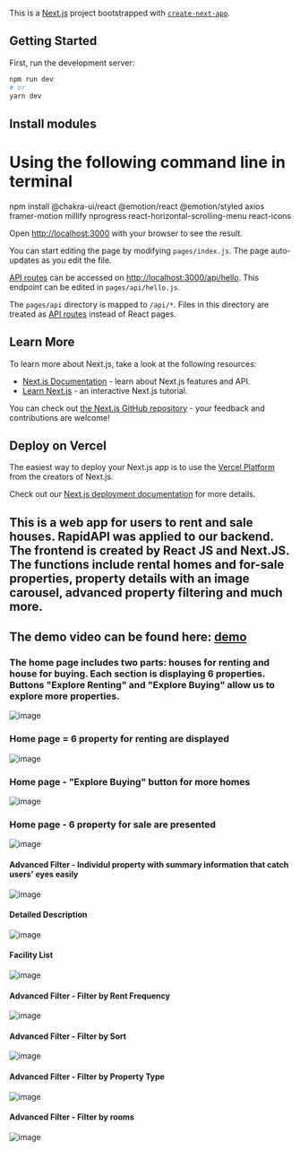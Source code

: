 This is a [Next.js](https://nextjs.org/) project bootstrapped with [`create-next-app`](https://github.com/vercel/next.js/tree/canary/packages/create-next-app).

## Getting Started

First, run the development server:

```bash
npm run dev
# or
yarn dev
```
## Install modules 
# Using the following command line in terminal
npm install @chakra-ui/react @emotion/react @emotion/styled axios framer-motion 
millify nprogress react-horizontal-scrolling-menu react-icons

Open [http://localhost:3000](http://localhost:3000) with your browser to see the result.

You can start editing the page by modifying `pages/index.js`. The page auto-updates as you edit the file.

[API routes](https://nextjs.org/docs/api-routes/introduction) can be accessed on [http://localhost:3000/api/hello](http://localhost:3000/api/hello). This endpoint can be edited in `pages/api/hello.js`.

The `pages/api` directory is mapped to `/api/*`. Files in this directory are treated as [API routes](https://nextjs.org/docs/api-routes/introduction) instead of React pages.

## Learn More

To learn more about Next.js, take a look at the following resources:

- [Next.js Documentation](https://nextjs.org/docs) - learn about Next.js features and API.
- [Learn Next.js](https://nextjs.org/learn) - an interactive Next.js tutorial.

You can check out [the Next.js GitHub repository](https://github.com/vercel/next.js/) - your feedback and contributions are welcome!

## Deploy on Vercel

The easiest way to deploy your Next.js app is to use the [Vercel Platform](https://vercel.com/new?utm_medium=default-template&filter=next.js&utm_source=create-next-app&utm_campaign=create-next-app-readme) from the creators of Next.js.

Check out our [Next.js deployment documentation](https://nextjs.org/docs/deployment) for more details.

## This is a web app for users to rent and sale houses. RapidAPI was applied to our backend. The frontend is created by React JS and Next.JS. The functions include rental homes and for-sale properties, property details with an image carousel, advanced property filtering and much more.
## The demo video can be found here: [demo](https://www.youtube.com/watch?v=O4E1yl6mhw0&feature=youtu.be)

### The home page includes two parts: houses for renting and house for buying. Each section is displaying 6 properties. Buttons "Explore Renting" and "Explore Buying" allow us to explore more properties.
<img src="https://github.com/Wenhuan2516/RealtorProject/blob/main/realtor-1.png" alt="image" title="medi">

### Home page = 6 property for renting are displayed
<img src="https://github.com/Wenhuan2516/RealtorProject/blob/main/realtor-2.png" alt="image" title="medi">

### Home page - "Explore Buying" button for more homes
<img src="https://github.com/Wenhuan2516/RealtorProject/blob/main/realtor-3.png" alt="image" title="medi">

### Home page - 6 property for sale are presented
<img src="https://github.com/Wenhuan2516/RealtorProject/blob/main/realtor-4.png" alt="image" title="medi">

#### Advanced Filter - Individul property with summary information that catch users' eyes easily
<img src="https://github.com/Wenhuan2516/RealtorProject/blob/main/realtor-5.png" alt="image" title="medi">

#### Detailed Description
<img src="https://github.com/Wenhuan2516/RealtorProject/blob/main/realtor-6.png" alt="image" title="medi">

#### Facility List
<img src="https://github.com/Wenhuan2516/RealtorProject/blob/main/realtor-7.png" alt="image" title="medi">

#### Advanced Filter - Filter by Rent Frequency
<img src="https://github.com/Wenhuan2516/RealtorProject/blob/main/realtor-8.png" alt="image" title="medi">

#### Advanced Filter - Filter by Sort
<img src="https://github.com/Wenhuan2516/RealtorProject/blob/main/filter-2.png" alt="image" title="medi">

#### Advanced Filter - Filter by Property Type
<img src="https://github.com/Wenhuan2516/RealtorProject/blob/main/filter-3.png" alt="image" title="medi">

#### Advanced Filter - Filter by rooms
<img src="https://github.com/Wenhuan2516/RealtorProject/blob/main/filter-4.png" alt="image" title="medi">
